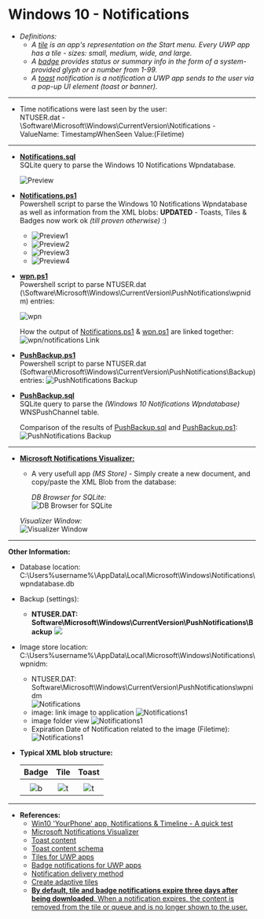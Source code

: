 
<!-- saved from url=(0059) https://kacos2000.github.io/Win10/Notifications/ --> 

# Windows 10 - Notifications #

   - *Definitions:*
       * *A [tile](https://docs.microsoft.com/en-us/windows/uwp/design/shell/tiles-and-notifications/tile-schema) is an app's representation on the Start menu. Every UWP app has a tile - sizes: small, medium, wide, and large.*
       * *A [badge](https://docs.microsoft.com/en-us/windows/uwp/design/shell/tiles-and-notifications/badges) provides status or summary info in the form of a system-provided glyph or a number from 1-99.*
       * *A [toast](https://docs.microsoft.com/en-us/windows/uwp/design/shell/tiles-and-notifications/toast-schema) notification is a notification a UWP app sends to the user via a pop-up UI element (toast or banner).*
______________________________________________________________________________________________________   

   - Time notifications were last seen by the user:<br> 
NTUSER.dat - \Software\Microsoft\Windows\CurrentVersion\Notifications - ValueName: TimestampWhenSeen Value:(Filetime)
______________________________________________________________________________________________________   

 - [**Notifications.sql**](https://github.com/kacos2000/Win10-Research/blob/master/Notifications/Notifications.sql)<br> SQLite query to parse the Windows 10 Notifications Wpndatabase.
  
    ![Preview](https://raw.githubusercontent.com/kacos2000/Win10-Research/master/Notifications/Not.JPG)
  
 - [**Notifications.ps1**](https://github.com/kacos2000/Win10-Research/blob/master/Notifications/Notifications.ps1)
    <br> Powershell script to parse the Windows 10 Notifications Wpndatabase as well as information from the XML blobs: 
      **UPDATED** - Toasts, Tiles & Badges now work ok *(till proven otherwise)* :)
   - ![Preview1](https://raw.githubusercontent.com/kacos2000/Win10-Research/master/Notifications/ps1.JPG)
   - ![Preview2](https://raw.githubusercontent.com/kacos2000/Win10-Research/master/Notifications/ps2.JPG)
   - ![Preview3](https://raw.githubusercontent.com/kacos2000/Win10-Research/master/Notifications/ps3.JPG)
   - ![Preview4](https://raw.githubusercontent.com/kacos2000/Win10-Research/master/Notifications/ps4.JPG)
  
  
 - [**wpn.ps1**](https://github.com/kacos2000/Win10-Research/blob/master/Notifications/wpn.ps1)<br> Powershell script to parse NTUSER.dat 
  (\Software\Microsoft\Windows\CurrentVersion\PushNotifications\wpnidm) entries:
  
   ![wpn](https://raw.githubusercontent.com/kacos2000/Win10-Research/master/Notifications/ps0a.JPG)
  
   How the output of [Notifications.ps1](https://github.com/kacos2000/Win10-Research/blob/master/Notifications/Notifications.ps1) & [wpn.ps1](https://github.com/kacos2000/Win10-Research/blob/master/Notifications/wpn.ps1) are linked together:
   ![wpn/notifications Link](https://raw.githubusercontent.com/kacos2000/Win10-Research/master/Notifications/ps0.JPG)
  
  
  - [**PushBackup.ps1**](https://github.com/kacos2000/Win10-Research/blob/master/Notifications/PushBackup.ps1)<br> 
   Powershell script to parse NTUSER.dat 
  (Software\Microsoft\Windows\CurrentVersion\PushNotifications\Backup) entries:
   ![PushNotifications Backup](https://raw.githubusercontent.com/kacos2000/Win10-Research/master/Notifications/B1.JPG)
   
   - [**PushBackup.sql**](https://github.com/kacos2000/Win10-Research/blob/master/Notifications/PushBackup.sql)<br> 
     SQLite query to parse the *(Windows 10 Notifications Wpndatabase)* WNSPushChannel table.
   
     Comparison of the results of [PushBackup.sql](https://github.com/kacos2000/Win10-Research/blob/master/Notifications/PushBackup.sql) and [PushBackup.ps1](https://github.com/kacos2000/Win10-Research/blob/master/Notifications/PushBackup.ps1):
     ![PushNotifications Backup](https://raw.githubusercontent.com/kacos2000/Win10-Research/master/Notifications/B2.JPG)
______________________________________________________________________________________________________   
   * **[Microsoft Notifications Visualizer:](https://www.microsoft.com/en-us/p/notifications-visualizer/9nblggh5xsl1?rtc=1)**
     
     * A very usefull app *(MS Store)* - Simply create a new document, and copy/paste the XML Blob from the database:
   
       *DB Browser for SQLite:*<br>
       ![DB Browser for SQLite](https://raw.githubusercontent.com/kacos2000/Win10-Research/master/Notifications/v1.JPG)
     
      *Visualizer Window:*<br>
     ![Visualizer Window](https://raw.githubusercontent.com/kacos2000/Win10-Research/master/Notifications/v2.JPG)
 
______________________________________________________________________________________________________  
  **Other Information:**
  
  - Database location: C:\Users\%username%\AppData\Local\Microsoft\Windows\Notifications\wpndatabase.db  
  - Backup (settings): 
     * **NTUSER.DAT: Software\Microsoft\Windows\CurrentVersion\PushNotifications\Backup** 
     ![](https://raw.githubusercontent.com/kacos2000/Win10-Research/master/Notifications/wfn1.JPG)
  
  - Image store location: C:\Users\%username%\AppData\Local\Microsoft\Windows\Notifications\wpnidm:
  
     * NTUSER.DAT: Software\Microsoft\Windows\CurrentVersion\PushNotifications\wpnidm   
     ![Notifications](https://raw.githubusercontent.com/kacos2000/Win10-Research/master/Notifications/wpnidm.JPG)
     * image: link image to application 
     ![Notifications1](https://raw.githubusercontent.com/kacos2000/Win10-Research/master/Notifications/wpnidm1.JPG)
     * image folder view
     ![Notifications1](https://raw.githubusercontent.com/kacos2000/Win10-Research/master/Notifications/wpnidm2.JPG)
     * Expiration Date of Notification related to the image (Filetime):<br>
     ![Notifications1](https://raw.githubusercontent.com/kacos2000/Win10-Research/master/Notifications/wpnidm3.JPG)
     
   - **Typical XML blob structure:**
  
     | Badge      | Tile    | Toast     
     | :---:      | :---:   | :---:    
     |            |         |            
     | ![b](https://raw.githubusercontent.com/kacos2000/Win10-Research/master/Notifications/x1.JPG) | ![t](https://raw.githubusercontent.com/kacos2000/Win10-Research/master/Notifications/x2.JPG) | ![t](https://raw.githubusercontent.com/kacos2000/Win10-Research/master/Notifications/x3.JPG)
  
  ______________________________________________________________________________________________________  
  
   * **References:**
      - [Win10 'YourPhone' app, Notifications & Timeline - A quick test](https://www.linkedin.com/pulse/win10-yourphone-app-notifications-timeline-quick-katsavounidis/)   
      - [Microsoft Notifications Visualizer](https://www.microsoft.com/en-us/p/notifications-visualizer/9nblggh5xsl1?rtc=1)
      - [Toast content](https://docs.microsoft.com/en-us/windows/uwp/design/shell/tiles-and-notifications/adaptive-interactive-toasts)
      - [Toast content schema](https://docs.microsoft.com/en-us/windows/uwp/design/shell/tiles-and-notifications/toast-schema)
      - [Tiles for UWP apps](https://docs.microsoft.com/en-us/windows/uwp/design/shell/tiles-and-notifications/creating-tiles)
      - [Badge notifications for UWP apps](https://docs.microsoft.com/en-us/windows/uwp/design/shell/tiles-and-notifications/badges)
      - [Notification delivery method](https://docs.microsoft.com/en-us/windows/uwp/design/shell/tiles-and-notifications/choosing-a-notification-delivery-method)
      - [Create adaptive tiles](https://docs.microsoft.com/en-us/windows/uwp/design/shell/tiles-and-notifications/create-adaptive-tiles)
      - [**By default, tile and badge notifications expire three days after being downloaded**. When a notification expires, the content is removed from the tile or queue and is no longer shown to the user. ](https://docs.microsoft.com/en-us/windows/uwp/design/shell/tiles-and-notifications/windows-push-notification-services--wns--overview)
